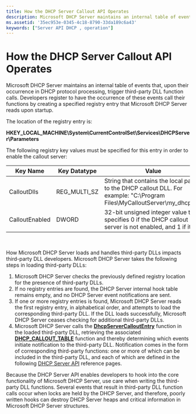 ```yaml
---
title: How the DHCP Server Callout API Operates
description: Microsoft DHCP Server maintains an internal table of events that, upon their occurrence in DHCP protocol processing, trigger third-party DLL function calls.
ms.assetid: '35ec953e-0345-4c18-8790-33da189c6a43'
keywords: ["Server API DHCP , operation"]
---
```


# How the DHCP Server Callout API Operates

Microsoft DHCP Server maintains an internal table of events that, upon their occurrence in DHCP protocol processing, trigger third-party DLL function calls. Developers register to have the occurrence of these events call their functions by creating a specified registry entry that Microsoft DHCP Server reads upon startup.

The location of the registry entry is:

**HKEY\_LOCAL\_MACHINE\\System\\CurrentControlSet\\Services\\DHCPServer\\Parameters**

The following registry key values must be specified for this entry in order to enable the callout server:

| Key Name       | Key Datatype   | Value                                                                                                                        |
|----------------|----------------|------------------------------------------------------------------------------------------------------------------------------|
| CalloutDlls    | REG\_MULTI\_SZ | String that contains the local path to the DHCP callout DLL. For example: "C:\\Program Files\\MyCalloutServer\\my\_dhcp.dll" |
| CalloutEnabled | DWORD          | 32-bit unsigned integer value that specifies 0 if the DHCP callout server is not enabled, and 1 if it is.                    |



 

How Microsoft DHCP Server loads and handles third-party DLLs impacts third-party DLL developers. Microsoft DHCP Server takes the following steps in loading third-party DLLs:

1.  Microsoft DHCP Server checks the previously defined registry location for the presence of third-party DLLs.
2.  If no registry entries are found, the DHCP Server internal hook table remains empty, and no DHCP Server event notifications are sent.
3.  If one or more registry entries is found, Microsoft DHCP Server reads the first registry entry, in alphabetical order, and attempts to load the corresponding third-party DLL. If the DLL loads successfully, Microsoft DHCP Server ceases checking for additional third-party DLLs.
4.  Microsoft DHCP Server calls the [**DhcpServerCalloutEntry**](dhcpservercalloutentry.md) function in the loaded third-party DLL, retrieving the associated [**DHCP\_CALLOUT\_TABLE**](dhcp-callout-table.md) function and thereby determining which events initiate notification to the third-party DLL. Notification comes in the form of corresponding third-party functions: one or more of which can be included in the third-party DLL, and each of which are defined in the following [DHCP Server API](dhcp-server-api.md) reference pages.

Because the DHCP Server API enables developers to hook into the core functionality of Microsoft DHCP Server, use care when writing the third-party DLL functions. Several events that result in third-party DLL function calls occur when locks are held by the DHCP Server, and therefore, poorly written hooks can destroy DHCP Server heaps and critical information in Microsoft DHCP Server structures.

 

 




